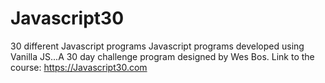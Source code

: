 # Javascript30
30 different Javascript programs
Javascript programs developed using Vanilla JS...A 30 day challenge program designed by Wes Bos.
Link to the course: https://Javascript30.com
